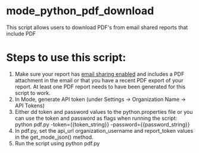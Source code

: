 # mode_python_pdf_download
This script allows users to download PDF's from email shared reports that include PDF


# Steps to use this script:

1.  Make sure your report has <a href="https://help.modeanalytics.com/articles/share-via-email/">email sharing enabled</a> and includes a PDF attachment in the email or that you have a recent PDF export of your report. At least one PDF report needs to have been generated for this script to work.
2.  In Mode, generate API token (under Settings -> Organization Name -> API Tokens)
2.  Either dd token and password values to the python.properties file or you can use the token and password as flags when running the script:   python pdf.py -token={{token_string}} -password={{password_string}}
3.  In pdf.py, set the api_url organization_username and report_token values in the get_mode_json() method. 
4.  Run the script using python pdf.py

